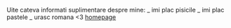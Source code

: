 Uite cateva informati suplimentare despre mine:
_ imi plac pisicile
_ imi plac pastele
_ urasc romana <3
[homepage](index.md)
